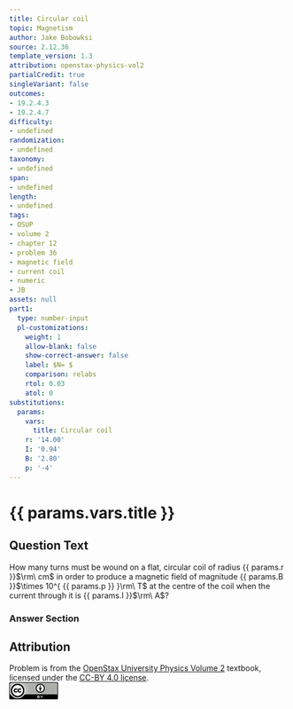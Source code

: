 ```yaml
---
title: Circular coil
topic: Magnetism
author: Jake Bobowksi
source: 2.12.36
template_version: 1.3
attribution: openstax-physics-vol2
partialCredit: true
singleVariant: false
outcomes:
- 19.2.4.3
- 19.2.4.7
difficulty:
- undefined
randomization:
- undefined
taxonomy:
- undefined
span:
- undefined
length:
- undefined
tags:
- OSUP
- volume 2
- chapter 12
- problem 36
- magnetic field
- current coil
- numeric
- JB
assets: null
part1:
  type: number-input
  pl-customizations:
    weight: 1
    allow-blank: false
    show-correct-answer: false
    label: $N= $
    comparison: relabs
    rtol: 0.03
    atol: 0
substitutions:
  params:
    vars:
      title: Circular coil
    r: '14.00'
    I: '0.94'
    B: '2.80'
    p: '-4'
---
```

# {{ params.vars.title }}

## Question Text

How many turns must be wound on a flat, circular coil of radius {{ params.r }}$\rm\ cm$ in order to produce a magnetic field of magnitude {{ params.B }}$\times 10^{ {{ params.p }} }\rm\ T$ at the centre of the coil when the current through it is {{ params.I }}$\rm\ A$?

### Answer Section

## Attribution

Problem is from the [OpenStax University Physics Volume 2](https://openstax.org/details/books/university-physics-volume-2) textbook, licensed under the [CC-BY 4.0 license](https://creativecommons.org/licenses/by/4.0/).<br>![Image representing the Creative Commons 4.0 BY license.](https://raw.githubusercontent.com/firasm/bits/master/by.png)